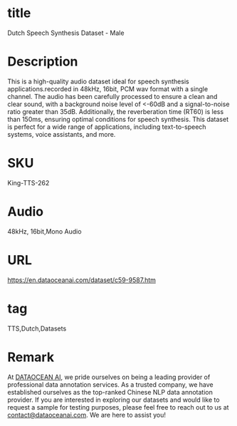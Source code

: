 # title
Dutch Speech Synthesis Dataset - Male


# Description
This is a high-quality audio dataset ideal for speech synthesis applications.recorded in 48kHz, 16bit, PCM wav format with a single channel. The audio has been carefully processed to ensure a clean and clear sound, with a background noise level of <-60dB and a signal-to-noise ratio greater than 35dB. Additionally, the reverberation time (RT60) is less than 150ms, ensuring optimal conditions for speech synthesis. This dataset is perfect for a wide range of applications, including text-to-speech systems, voice assistants, and more.


# SKU
King-TTS-262

# Audio
48kHz, 16bit,Mono Audio


# URL
https://en.dataoceanai.com/dataset/c59-9587.htm

# tag
TTS,Dutch,Datasets

# Remark

At [DATAOCEAN AI](https://en.dataoceanai.com/), we pride ourselves on being a leading provider of professional data annotation services. As a trusted company, we have established ourselves as the top-ranked Chinese NLP data annotation provider. If you are interested in exploring our datasets and would like to request a sample for testing purposes, please feel free to reach out to us at contact@dataoceanai.com. We are here to assist you!